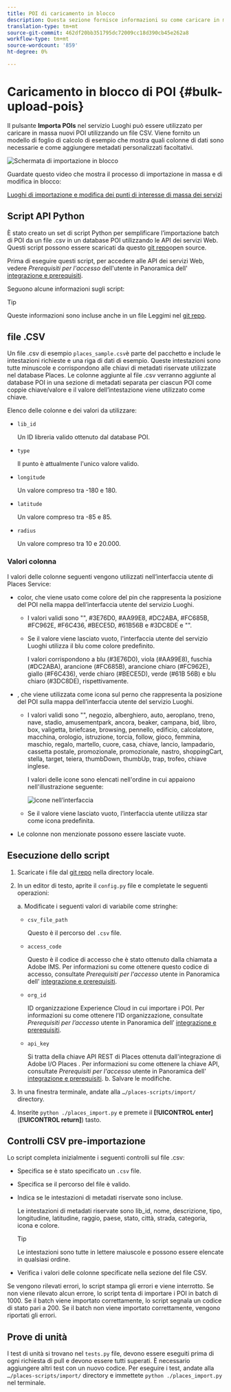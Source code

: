 ```yaml
---
title: POI di caricamento in blocco
description: Questa sezione fornisce informazioni su come caricare in massa i POI.
translation-type: tm+mt
source-git-commit: 462df20bb351795dc72009cc18d390cb45e262a8
workflow-type: tm+mt
source-wordcount: '859'
ht-degree: 0%

---
```



# Caricamento in blocco di POI {#bulk-upload-pois}

Il pulsante **Importa POIs** nel servizio Luoghi può essere utilizzato per caricare in massa nuovi POI utilizzando un file CSV. Viene fornito un modello di foglio di calcolo di esempio che mostra quali colonne di dati sono necessarie e come aggiungere metadati personalizzati facoltativi.

![Schermata di importazione in blocco](/help/assets/Bulk-import.png)

Guardate questo video che mostra il processo di importazione in massa e di modifica in blocco:

<!--I changed this embed to a link to pass validation. We should not link to youtube videos, so please upload this to MCP-->

[Luoghi di importazione e modifica dei punti di interesse di massa dei servizi](https://www.youtube.com/watch?v=75qVtirsXhg)

## Script API Python

È stato creato un set di script Python per semplificare l’importazione batch di POI da un file .csv in un database POI utilizzando le API dei servizi Web. Questi script possono essere scaricati da questo [git repo](https://github.com/adobe/places-scripts)open source.

Prima di eseguire questi script, per accedere alle API dei servizi Web, vedere *Prerequisiti per l&#39;accesso* dell&#39;utente in Panoramica dell&#39; [integrazione e prerequisiti](/help/web-service-api/adobe-i-o-integration.md).

Seguono alcune informazioni sugli script:

>[!TIP]
>
>Queste informazioni sono incluse anche in un file Leggimi nel [git repo](https://github.com/adobe/places-scripts).

## file .CSV

Un file .csv di esempio `places_sample.csv`è parte del pacchetto e include le intestazioni richieste e una riga di dati di esempio. Queste intestazioni sono tutte minuscole e corrispondono alle chiavi di metadati riservate utilizzate nel database Places. Le colonne aggiunte al file .csv verranno aggiunte al database POI in una sezione di metadati separata per ciascun POI come coppie chiave/valore e il valore dell’intestazione viene utilizzato come chiave.

Elenco delle colonne e dei valori da utilizzare:

* `lib_id`

   Un ID libreria valido ottenuto dal database POI.

* `type`

   Il punto è attualmente l&#39;unico valore valido.

* `longitude`

   Un valore compreso tra -180 e 180.

* `latitude`

   Un valore compreso tra -85 e 85.

* `radius`

   Un valore compreso tra 10 e 20.000.

### Valori colonna

I valori delle colonne seguenti vengono utilizzati nell’interfaccia utente di Places Service:

* color, che viene usato come colore del pin che rappresenta la posizione del POI nella mappa dell’interfaccia utente del servizio Luoghi.
   * I valori validi sono &quot;&quot;, #3E76D0, #AA99E8, #DC2ABA, #FC685B, #FC962E, #F6C436, #BECE5D, #61B56B e #3DC8DE e &quot;&quot;.
   * Se il valore viene lasciato vuoto, l&#39;interfaccia utente del servizio Luoghi utilizza il blu come colore predefinito.

      I valori corrispondono a blu (#3E76D0), viola (#AA99E8), fuschia (#DC2ABA), arancione (#FC685B), arancione chiaro (#FC962E), giallo (#F6C436), verde chiaro (#BECE5D), verde (#61B 56B) e blu chiaro (#3DC8DE), rispettivamente.

* , che viene utilizzata come icona sul perno che rappresenta la posizione del POI sulla mappa dell’interfaccia utente del servizio Luoghi.

   * I valori validi sono &quot;&quot;, negozio, alberghiero, auto, aeroplano, treno, nave, stadio, amusementpark, ancora, beaker, campana, bid, libro, box, valigetta, briefcase, browsing, pennello, edificio, calcolatore, macchina, orologio, istruzione, torcia, follow, gioco, femmina, maschio, regalo, martello, cuore, casa, chiave, lancio, lampadario, cassetta postale, promozionale, promozionale, nastro, shoppingCart, stella, target, teiera, thumbDown, thumbUp, trap, trofeo, chiave inglese.

      I valori delle icone sono elencati nell&#39;ordine in cui appaiono nell&#39;illustrazione seguente:

      ![icone nell’interfaccia](/help/assets/UI_icons.png)

   * Se il valore viene lasciato vuoto, l’interfaccia utente utilizza star come icona predefinita.

* Le colonne non menzionate possono essere lasciate vuote.

## Esecuzione dello script

1. Scaricate i file dal [git repo](https://github.com/adobe/places-scripts) nella directory locale.
1. In un editor di testo, aprite il `config.py` file e completate le seguenti operazioni:

   a. Modificate i seguenti valori di variabile come stringhe:

   * `csv_file_path`

      Questo è il percorso del `.csv` file.

   * `access_code`

      Questo è il codice di accesso che è stato ottenuto dalla chiamata a  Adobe IMS. Per informazioni su come ottenere questo codice di accesso, consultate *Prerequisiti per l&#39;accesso* utente in Panoramica dell&#39; [integrazione e prerequisiti](/help/web-service-api/adobe-i-o-integration.md).

   * `org_id`

      ID organizzazione Experience Cloud  in cui importare i POI. Per informazioni su come ottenere l’ID organizzazione, consultate *Prerequisiti per l’accesso* utente in Panoramica dell’ [integrazione e prerequisiti](/help/web-service-api/adobe-i-o-integration.md).

   * `api_key`

      Si tratta della chiave API REST di Places ottenuta dall&#39;integrazione di Adobe I/O Places . Per informazioni su come ottenere la chiave API, consultate *Prerequisiti per l&#39;accesso* utente in Panoramica dell&#39; [integrazione e prerequisiti](/help/web-service-api/adobe-i-o-integration.md).
   b. Salvare le modifiche.

1. In una finestra terminale, andate alla `…/places-scripts/import/` directory.
1. Inserite `python ./places_import.py` e premete il **[!UICONTROL enter]** (**[!UICONTROL return]**) tasto.


## Controlli CSV pre-importazione

Lo script completa inizialmente i seguenti controlli sul file .csv:

* Specifica se è stato specificato un `.csv` file.
* Specifica se il percorso del file è valido.
* Indica se le intestazioni di metadati riservate sono incluse.

   Le intestazioni di metadati riservate sono lib_id, nome, descrizione, tipo, longitudine, latitudine, raggio, paese, stato, città, strada, categoria, icona e colore.

   >[!TIP]
   >
   >Le intestazioni sono tutte in lettere maiuscole e possono essere elencate in qualsiasi ordine.

* Verifica i valori delle colonne specificate nella sezione del file CSV.

Se vengono rilevati errori, lo script stampa gli errori e viene interrotto. Se non viene rilevato alcun errore, lo script tenta di importare i POI in batch di 1000. Se il batch viene importato correttamente, lo script segnala un codice di stato pari a 200. Se il batch non viene importato correttamente, vengono riportati gli errori.

## Prove di unità

I test di unità si trovano nel `tests.py` file, devono essere eseguiti prima di ogni richiesta di pull e devono essere tutti superati. È necessario aggiungere altri test con un nuovo codice. Per eseguire i test, andate alla `…/places-scripts/import/` directory e immettete `python ./places_import.py` nel terminale.
